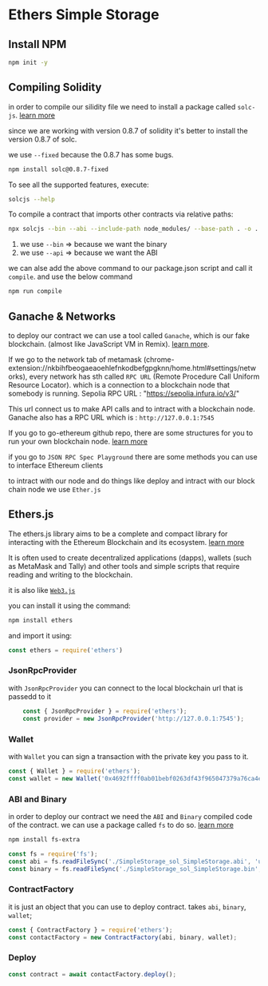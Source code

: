 # Ethers Simple Storage

## Install NPM

```bash
npm init -y
```

## Compiling Solidity

in order to compile our silidity file we need to install a package called ``solc-js``. [learn more](https://github.com/ethereum/solc-js)

since we are working with version 0.8.7 of solidity it's better to install the version 0.8.7 of solc.

we use ``--fixed`` because the 0.8.7 has some bugs.

```bash
npm install solc@0.8.7-fixed
```

To see all the supported features, execute:

```bash
solcjs --help
```

To compile a contract that imports other contracts via relative paths:

```bash
npx solcjs --bin --abi --include-path node_modules/ --base-path . -o . SolidityFileName.sol
```

1. we use `--bin` => because we want the binary
2. we use `--api` => because we want the ABI

we can alse add the above command to our package.json script and call it `compile`. and use the below command

```bash
npm run compile
```

## Ganache & Networks

to deploy our contract we can use a tool called `Ganache`, which is our fake blockchain. (almost like JavaScript VM in Remix). [learn more](https://archive.trufflesuite.com/ganache/).

If we go to the network tab of metamask (chrome-extension://nkbihfbeogaeaoehlefnkodbefgpgknn/home.html#settings/networks), every network has sth called `RPC URL` (Remote Procedure Call Uniform Resource Locator).
which is a connection to a blockchain node that somebody is running.
Sepolia RPC URL : "https://sepolia.infura.io/v3/"

This url connect us to make API calls and to intract with a blockchain node.
Ganache also has a RPC URL which is : `http://127.0.0.1:7545`

If you go to go-ethereum github repo, there are some structures for you to run your own blockchain node. [learn more](https://github.com/ethereum/go-ethereum)

if you go to `JSON RPC Spec Playground` there are some methods you can use to interface Ethereum clients

to intract with our node and do things like deploy and intract with our block chain node we use `Ether.js`

## Ethers.js

The ethers.js library aims to be a complete and compact library for interacting with the Ethereum Blockchain and its ecosystem. [learn more](https://docs.ethers.org/v6/)

It is often used to create decentralized applications (dapps), wallets (such as MetaMask and Tally) and other tools and simple scripts that require reading and writing to the blockchain.

it is also like [`Web3.js`](https://web3js.readthedocs.io/en/v1.10.0/)

you can install it using the command:

```bash
npm install ethers
```

and import it using:

```js
const ethers = require('ethers')
```

### JsonRpcProvider

with `JsonRpcProvider` you can connect to the local blockchain url that is passedd to it

```js
    const { JsonRpcProvider } = require('ethers');
    const provider = new JsonRpcProvider('http://127.0.0.1:7545');
```

### Wallet

with `Wallet` you can sign a transaction with the private key you pass to it.

```js
const { Wallet } = require('ethers');
const wallet = new Wallet('0x4692ffff0ab01bebf0263df43f965047379a76ca4ee486df915bbf2ac8ac9745', provider);
```

### ABI and Binary

in order to deploy our contract we need the `ABI` and `Binary` compiled code of the contract. we can use a package called `fs` to do so. [learn more](https://www.npmjs.com/package/fs-extra)

```bash
npm install fs-extra
```

```js
const fs = require('fs');
const abi = fs.readFileSync('./SimpleStorage_sol_SimpleStorage.abi', 'utf-8');
const binary = fs.readFileSync('./SimpleStorage_sol_SimpleStorage.bin', 'utf-8');
```

### ContractFactory

it is just an object that you can use to deploy contract. takes `abi`, `binary`, `wallet`;

```js
const { ContractFactory } = require('ethers');
const contactFactory = new ContractFactory(abi, binary, wallet);
```

### Deploy

```js
const contract = await contactFactory.deploy();
```